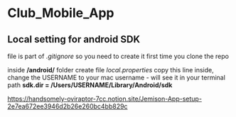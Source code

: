 # Club_Mobile_App

## Local setting for android SDK
file is part of *.gitignore* so you need to create it first time you clone the repo

inside **/android/** folder create file *local.properties*
copy this line inside, change the USERNAME to your mac username - will see it in your terminal path
**sdk.dir = /Users/USERNAME/Library/Android/sdk**

https://handsomely-oviraptor-7cc.notion.site/Jemison-App-setup-2e7ea672ee3946d2b26e260bc4bb829c

